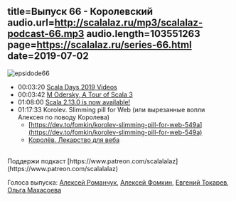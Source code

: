 title=Выпуск 66 - Королевский
audio.url=http://scalalaz.ru/mp3/scalalaz-podcast-66.mp3
audio.length=103551263
page=https://scalalaz.ru/series-66.html
date=2019-07-02
----
![epsidode66](img/episode66.png)


* 00:03:20 [Scala Days 2019 Videos](https://portal.klewel.com/watch/nice_url/scala-days-2019/)
* 00:03:42 [M Odersky, A Tour of Scala 3](https://www.slideshare.net/Odersky/a-tour-of-scala-3)
* 01:08:00 [Scala 2.13.0 is now available!](https://www.scala-lang.org/news/2.13.0)
* 01:17:33 Korolev. Slimming pill for Web (или вырезанные вопли Алексея по поводу Королева)
  * [https://dev.to/fomkin/korolev-slimming-pill-for-web-549a](https://dev.to/fomkin/korolev-slimming-pill-for-web-549a)
  * [Королёв. Лекарство для веба](https://habr.com/ru/post/429028/)

<br/>
Поддержи подкаст [https://www.patreon.com/scalalalaz](https://www.patreon.com/scalalalaz)
<br/>


Голоса выпуска:
[Алексей Романчук](http://github.com/13h3r),
[Алексей Фомкин](http://github.com/fomkin),
[Евгений Токарев](https://twitter.com/strobegen),
[Ольга Махасоева](https://twitter.com/oli_kitty)

